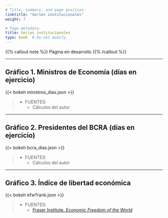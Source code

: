 ```yaml
---
# Title, summary, and page position.
linktitle: "Series institucionales"
weight: 7

# Page metadata.
title: Series institucionales
type: book  # Do not modify.
---
```


{{% callout note %}}
Página en desarrollo
{{% /callout %}}

---

## Gráfico 1. Ministros de Economía (días en ejercicio)

{{< bokeh ministros_dias.json >}}

> * FUENTES:
>   * Cálculos del autor

---

## Gráfico 2. Presidentes del BCRA (días en ejercicio)

{{< bokeh bcra_dias.json >}}

> * FUENTES:
>   * Cálculos del autor

---

## Gráfico 3. Índice de libertad económica

{{< bokeh efw?rank.json >}}

> * FUENTES:
>   * [Fraser Institute. *Economic Freedom of the World*](https://www.fraserinstitute.org/economic-freedom/map)